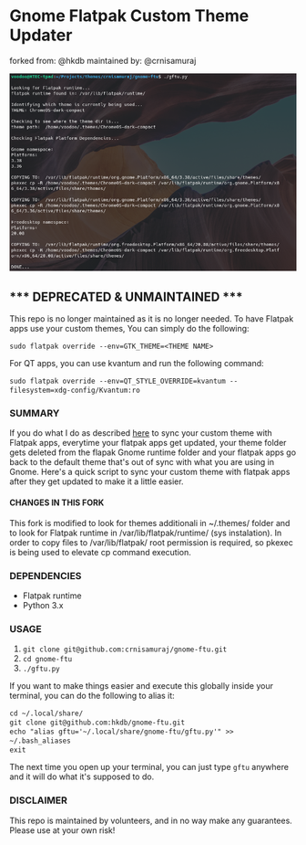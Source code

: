 # Gnome Flatpak Custom Theme Updater
forked from: @hkdb
maintained by: @crnisamuraj

![screenshot](screenshot.png)


## *** DEPRECATED & UNMAINTAINED ***

This repo is no longer maintained as it is no longer needed. To have Flatpak apps use your custom themes, You can simply do the following:

```
sudo flatpak override --env=GTK_THEME=<THEME NAME>
```

For QT apps, you can use kvantum and run the following command:

```
sudo flatpak override --env=QT_STYLE_OVERRIDE=kvantum --filesystem=xdg-config/Kvantum:ro
```


### SUMMARY

If you do what I do as described [here](https://medium.com/@hkdb/custom-gtk3-theme-for-flatpak-6d2c216e1496) to sync your custom theme with Flatpak apps, everytime your flatpak apps get updated, your theme folder gets deleted from the flapak Gnome runtime folder and your flatpak apps go back to the default theme that's out of sync with what you are using in Gnome. Here's a quick script to sync your custom theme with flatpak apps after they get updated to make it a little easier.

#### CHANGES IN THIS FORK
This fork is modified to look for themes additionali in ~/.themes/ folder and to look for Flatpak runtime in /var/lib/flatpak/runtime/ (sys instalation). In order to copy files to /var/lib/flatpak/ root permission is required, so pkexec is being used to elevate cp command execution.

### DEPENDENCIES

- Flatpak runtime
- Python 3.x

### USAGE

1. `git clone git@github.com:crnisamuraj/gnome-ftu.git`
2. `cd gnome-ftu`
3. `./gftu.py`

If you want to make things easier and execute this globally inside your terminal, you can do the following to alias it:

```
cd ~/.local/share/
git clone git@github.com:hkdb/gnome-ftu.git
echo "alias gftu='~/.local/share/gnome-ftu/gftu.py'" >> ~/.bash_aliases
exit
```
The next time you open up your terminal, you can just type `gftu` anywhere and it will do what it's supposed to do.

### DISCLAIMER
This repo is maintained by volunteers, and in no way make any guarantees. Please use at your own risk!


